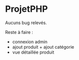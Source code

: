 # ProjetPHP

Aucuns bug relevés.

Reste à faire :

- connexion admin
- ajout produit + ajout catégorie
- vue détaillée produit
